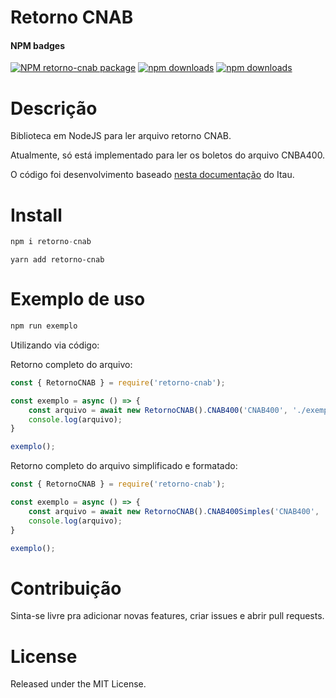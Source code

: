 # Retorno CNAB

  
#### NPM badges

<!-- [START badges] -->
[![NPM retorno-cnab package](https://img.shields.io/npm/v/retorno-cnab.svg)](https://npmjs.org/package/retorno-cnab)
[![npm downloads](https://img.shields.io/npm/dm/retorno-cnab.svg?maxAge=604800)](https://npm-stat.com/charts.html?package=retorno-cnab&from=2017-01-1)
[![npm downloads](https://img.shields.io/npm/dt/retorno-cnab.svg?maxAge=604800)](https://npm-stat.com/charts.html?package=retorno-cnab&from=2017-01-1)
<!-- [END badges] -->

# Descrição

Biblioteca em NodeJS para ler arquivo retorno CNAB.

Atualmente, só está implementado para ler os boletos do arquivo CNBA400.

O código foi desenvolvimento baseado [nesta documentação](https://download.itau.com.br/bankline/layout_cobranca_400bytes_cnab_itau.pdf) do Itau.

# Install

```javascript
npm i retorno-cnab
```

```javacript
yarn add retorno-cnab
```

# Exemplo de uso

```javascript
npm run exemplo
```
Utilizando via código:

Retorno completo do arquivo:
```javascript
const { RetornoCNAB } = require('retorno-cnab');

const exemplo = async () => {
    const arquivo = await new RetornoCNAB().CNAB400('CNAB400', './exemplo');
    console.log(arquivo);
}

exemplo();
```

Retorno completo do arquivo simplificado e formatado:
```javascript
const { RetornoCNAB } = require('retorno-cnab');

const exemplo = async () => {
    const arquivo = await new RetornoCNAB().CNAB400Simples('CNAB400', './exemplo');
    console.log(arquivo);
}

exemplo();
```

# Contribuição

Sinta-se livre pra adicionar novas features, criar issues e abrir pull requests.

# License
Released under the MIT License.